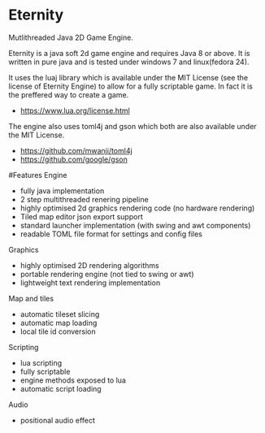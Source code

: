 # Eternity
Mutlithreaded Java 2D Game Engine.

Eternity is a java soft 2d game engine and requires Java 8 or above.
It is written in pure java and is tested under windows 7 and linux(fedora 24).

It uses the luaj library which is available under the MIT License (see the license of Eternity Engine) to allow for a fully scriptable game. In fact it is the preffered way to create a game.
- https://www.lua.org/license.html

The engine also uses toml4j and gson which both are also available under the MIT License.
- https://github.com/mwanji/toml4j
- https://github.com/google/gson

#Features
Engine
- fully java implementation
- 2 step multithreaded renering pipeline
- highly optimised 2d graphics rendering code (no hardware rendering)
- Tiled map editor json export support
- standard launcher implementation (with swing and awt components)
- readable TOML file format for settings and config files

Graphics
- highly optimised 2D rendering algorithms
- portable rendering engine (not tied to swing or awt)
- lightweight text rendering implementation

Map and tiles
- automatic tileset slicing
- automatic map loading
- local tile id conversion

Scripting
- lua scripting
- fully scriptable
- engine methods exposed to lua
- automatic script loading

Audio
- positional audio effect
